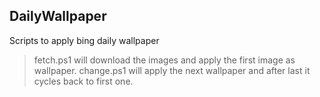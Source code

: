 ## DailyWallpaper

Scripts to apply bing daily wallpaper
> fetch.ps1 will download the images and apply the first image as wallpaper.
> change.ps1 will apply the next wallpaper and after last it cycles back to first one.
